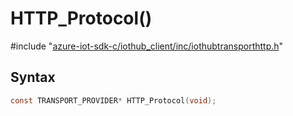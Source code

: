 # HTTP_Protocol()

\#include "[azure-iot-sdk-c/iothub_client/inc/iothubtransporthttp.h](../iot-c-ref-iothubtransporthttp-h.md)"  

## Syntax

```C
const TRANSPORT_PROVIDER* HTTP_Protocol(void);
```

